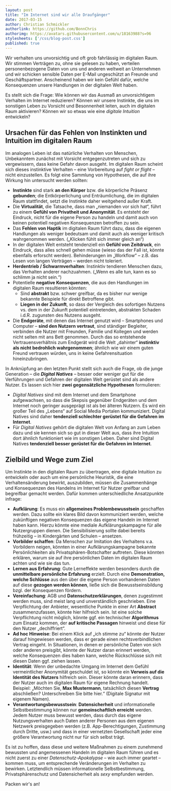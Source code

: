 ```yaml
---
layout: post
title: "Im Internet sind wir alle Draufgänger"
date: 2017-03-15
author: Christian Schmickler
authorlink: https://github.com/BonnChris
authorimg: https://avatars.githubusercontent.com/u/18163988?s=96
stylesheets: ['/css/blog-post.css']
published: true
---
```

Wir verhalten uns unvorsichtig und oft grob fahrlässig im digitalen Raum. Wir stimmen Verträgen zu, ohne sie gelesen zu haben, verteilen personenbezogene Daten von uns und anderen weltweit an Unternehmen und wir schicken sensible Daten per E-Mail ungeschützt an Freunde und Geschäftspartner. Anscheinend haben wir kein Gefühl dafür, welche Konsequenzen unsere Handlungen in der digitalen Welt haben.

Es stellt sich die Frage: Wie können wir das Ausmaß an unvorsichtigem Verhalten im Internet reduzieren? Können wir unsere Instinkte, die uns im sonstigen Leben zu Vorsicht und Besonnenheit leiten, auch im digitalen Raum aktivieren? Können wir so etwas wie eine _digitale Intuition_ entwickeln?

## Ursachen für das Fehlen von Instinkten und Intuition im digitalen Raum
Im analogen Leben ist das natürliche Verhalten von Menschen, Unbekanntem zunächst mit Vorsicht entgegenzutreten und sich zu vergewissern, dass keine Gefahr davon ausgeht. Im digitalen Raum scheint sich dieses instinktive Verhalten – eine Vorbereitung auf _fight or flight_ – nicht einzustellen. Es folgt eine Sammlung von Hypothesen, die auf ihre Wirkung hin untersucht werden sollten:

- **Instinkte** sind stark **an den Körper** bzw. die körperliche Präsenz **gebunden**; die Entkörperlichung und Enträumlichung, die im digitalen Raum stattfindet, setzt die Instinkte daher weitgehend außer Kraft.
- Die **Virtualität**, die Tatsache, dass man „niemanden vor sich hat“, führt zu einem **Gefühl von Privatheit und Anonymität**. Es entsteht der Eindruck, nicht für die eigene Person zu handeln und damit auch von keinen potentiell negativen Konsequenzen betroffen zu sein.
- Das **Fehlen von Haptik** im digitalen Raum führt dazu, dass die eigenen Handlungen als weniger bedeutsam und damit auch als weniger kritisch wahrgenommen werden. („Klicken fühlt sich immer gleich an“)
- In der digitalen Welt entsteht tendenziell ein **Gefühl von Zeitdruck**, ein Eindruck, dass alles schnell gehen müsse (wieso das der Fall ist, könnte ebenfalls erforscht werden). Behinderungen im „Workflow“ – z.B. das Lesen von langen Verträgen – werden nicht toleriert.
- **Herdentrieb / Schwarmverhalten**: Instinktiv tendieren Menschen dazu, das Verhalten anderer nachzuahmen. („Wenn es alle tun, kann es so schlimm ja nicht sein.“)
- Potentielle **negative Konsequenzen**, die aus den Handlungen im digitalen Raum resultieren könnten:
  - Sind **abstrakt** bzw. schwer greifbar, da es bisher nur wenige bekannte Beispiele für direkt Betroffene gibt.
  - **Liegen in der Zukunft**, so dass der Vergleich des sofortigen Nutzens vs. dem in der Zukunft potentiell eintretenden, abstrakten Schaden i.d.R. zugunsten des Nutzens ausgeht.
- Die **Endgeräte**, mit denen das Internet genutzt wird – Smartphones und Computer – **sind den Nutzern vertraut**, sind ständiger Begleiter, verbinden die Nutzer mit Freunden, Familie und Kollegen und werden nicht selten mit ans Bett genommen. Durch das so entstehende Vertrauensverhältnis zum Endgerät wird die Welt „dahinter“ **instinktiv als nicht bedrohlich wahrgenommen**; ähnlich wie wir einem guten Freund vertrauen würden, uns in keine Gefahrensituation hineinzubringen.

In Anknüpfung an den letzten Punkt stellt sich auch die Frage, ob die junge Generation – die **_Digital Natives_** – besser oder weniger gut für die Verführungen und Gefahren der digitalen Welt gerüstet sind als andere Nutzer. Es lassen sich hier **zwei gegensätzliche Hypothesen** formulieren:

- _Digital Natives_ sind mit dem Internet und dem Smartphone aufgewachsen, so dass die Skepsis gegenüber Endgeräten und dem Internet noch geringer ausgeprägt ist als bei älteren Nutzern. Es wird ein großer Teil des „Lebens“ auf Social Media Portalen kommuniziert. Digital Natives sind daher **tendenziell schlechter gerüstet für die Gefahren im Internet**.
- Für _Digital Natives_ gehört die digitalen Welt von Anfang an zum Leben dazu und sie kennen sich so gut in dieser Welt aus, dass ihre Intuition dort ähnlich funktioniert wie im sonstigen Leben. Daher sind Digital Natives **tendenziell besser gerüstet für die Gefahren im Internet**.

## Zielbild und Wege zum Ziel
Um Instinkte in den digitalen Raum zu übertragen, eine digitale Intuition zu entwickeln oder auch um eine persönliche Heuristik, die eine Verhaltensänderung bewirkt, auszubilden, müssen die Zusammenhänge und Konsequenzen des Handelns im Internet für Nutzer greifbar und begreifbar gemacht werden. Dafür kommen unterschiedliche Ansatzpunkte infrage:

- **Aufklärung**: Es muss ein **allgemeines Problembewusstsein** geschaffen werden. Dazu sollte ein klares Bild davon kommuniziert werden, welche zukünftigen negativen Konsequenzen das eigene Handeln im Internet haben kann. Hierzu könnte eine mediale Aufklärungskampagne für alle Nutzergruppen dienen. Die Sensibilisierung sollte dabei bereits frühzeitig – in Kindergärten und Schulen – ansetzen.
- **Vorbilder schaffen**: Da Menschen zur Imitation des Verhaltens v.a. Vorbildern neigen, könnten in einer Aufklärungskampagne bekannte Persönlichkeiten als Privatsphären-Botschafter auftreten. Diese könnten erklären, warum sie auf ihre persönlichen Daten im digitalen Raum achten und wie sie das tun.
- **Lernen aus Erfahrung**: Gute Lerneffekte werden besonders durch die **unmittelbare persönliche Erfahrung** erzielt. Durch eine **Demonstration, welche Schlüsse** aus den über die eigene Person vorhandenen Daten auf diese **gezogen werden können**, ließe sich die Bewusstseinsbildung bzgl. der Konsequenzen fördern.
- **Vereinfachung**: AGB und **Datenschutzerklärungen**, denen zugestimmt werden muss, sind meist lang und unverständlich geschrieben. Eine Verpflichtung der Anbieter, wesentliche Punkte in einer Art **Abstract** zusammenzufassen, könnte hier hilfreich sein. Ist eine solche Verpflichtung nicht möglich, könnte ggf. ein technischer **Algorithmus** zum Einsatz kommen, der **auf kritische Passagen** hinweist und diese für den Nutzer „dechiffriert“.
- **Ad hoc Hinweise**: Bei einem Klick auf „ich stimme zu“ könnte der Nutzer darauf hingewiesen werden, dass er gerade einen rechtsverbindlichen Vertrag eingeht. In Situationen, in denen er persönliche Daten von sich oder anderen preisgibt, könnte der Nutzer daran erinnert werden, welche Konsequenzen dies haben kann, welche Rückschlüsse sich mit diesen Daten ggf. ziehen lassen.
- **Identität**: Wenn der unbedachte Umgang im Internet dem Gefühl vermeintlicher Anonymität geschuldet ist, so könnte ein **Verweis auf die Identität des Nutzers** hilfreich sein. Dieser könnte daran erinnern, dass der Nutzer auch im digitalen Raum für eigene Rechnung handelt. Beispiel: „Möchten Sie, **Max Mustermann**, tatsächlich diesen **Vertrag** abschließen? Unterschreiben Sie bitte hier.“ (Digitale Signatur mit eigenem Namen).
- **Verantwortungsbewusstsein**: **Datensicherheit** und informationelle Selbstbestimmung können nur **gemeinschaftlich erreicht** werden. Jedem Nutzer muss bewusst werden, dass durch das eigene Nutzungsverhalten auch Daten anderer Personen aus dem eigenen Netzwerk preisgegeben werden (z.B. App-Berechtigungen, Zustimmung durch Dritte, usw.) und dass in einer vernetzten Gesellschaft jeder eine größere Verantwortung nicht nur für sich selbst trägt.

Es ist zu hoffen, dass diese und weitere Maßnahmen zu einem zunehmend bewussten und angemessenen Handeln im digitalen Raum führen und es nicht zuerst zu einer _Datenschutz-Apokalypse_ – wie auch immer geartet – kommen muss, um entsprechende Veränderungen im Verhalten zu bewirken. Letztendlich müssen informationelle Selbstbestimmung, Privatsphärenschutz und Datensicherheit als _sexy_ empfunden werden.

Packen wir's an!
